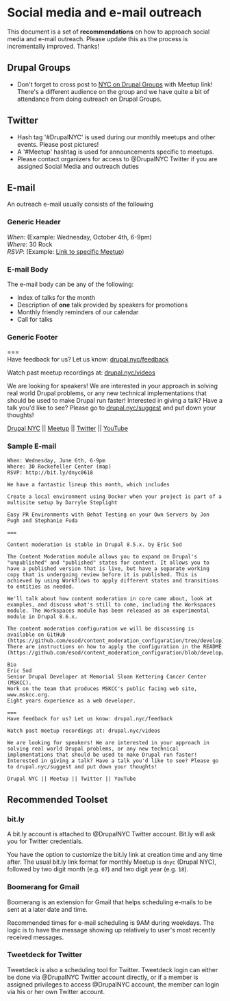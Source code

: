 # Social media and e-mail outreach

This document is a set of **recommendations** on how to approach social media and e-mail outreach. Please update this as the process is incrementally improved. Thanks!

## Drupal Groups
* Don't forget to cross post to [NYC on Drupal Groups](http://groups.drupal.org/nyc) with Meetup link! There's a different audience on the group and we have quite a bit of attendance from doing outreach on Drupal Groups.

## Twitter
* Hash tag '#DrupalNYC' is used during our monthly meetups and other events. Please post pictures!
* A '#Meetup' hashtag is used for announcements specific to meetups.
* Please contact organizers for access to @DrupalNYC Twitter if you are assigned Social Media and outreach duties

## E-mail
An outreach e-mail usually consists of the following
### Generic Header
*When*: (Example: Wednesday, October 4th, 6-9pm)  
*Where*: 30 Rock  
*RSVP*: (Example: [Link to specific Meetup](http://www.meetup.com/drupalnyc))

### E-mail Body
The e-mail body can be any of the following:
* Index of talks for the month
* Description of **one** talk provided by speakers for promotions
* Monthly friendly reminders of our calendar
* Call for talks

### Generic Footer
===  
Have feedback for us? Let us know: [drupal.nyc/feedback](http://drupal.nyc/feedback)

Watch past meetup recordings at: [drupal.nyc/videos](http://drupal.nyc/videos)

We are looking for speakers! We are interested in your approach in solving real world Drupal problems, or any new technical implementations that should be used to make Drupal run faster! Interested in giving a talk? Have a talk you'd like to see? Please go to [drupal.nyc/suggest](http://drupal.nyc/suggest) and put down your thoughts!

[Drupal NYC](http://drupal.nyc) || [Meetup](http://www.meetup.com/drupalnyc) || [Twitter](http://twitter.com/drupalnyc) || [YouTube](https://www.youtube.com/channel/UCyXGhRPes-v8K7wrzG7Uwxw)

### Sample E-mail
```
When: Wednesday, June 6th, 6-9pm
Where: 30 Rockefeller Center (map)
RSVP: http://bit.ly/dnyc0618

We have a fantastic lineup this month, which includes

Create a local environment using Docker when your project is part of a multisite setup by Darryle Steplight

Easy PR Environments with Behat Testing on your Own Servers by Jon Pugh and Stephanie Fuda

===

Content moderation is stable in Drupal 8.5.x. by Eric Sod

The Content Moderation module allows you to expand on Drupal's "unpublished" and "published" states for content. It allows you to have a published version that is live, but have a separate working copy that is undergoing review before it is published. This is achieved by using Workflows to apply different states and transitions to entities as needed.

We'll talk about how content moderation in core came about, look at examples, and discuss what's still to come, including the Workspaces module. The Workspaces module has been released as an experimental module in Drupal 8.6.x.

The content moderation configuration we will be discussing is available on GitHub (https://github.com/esod/content_moderation_configuration/tree/develop). There are instructions on how to apply the configuration in the README (https://github.com/esod/content_moderation_configuration/blob/develop/README.md).

Bio
Eric Sod
Senior Drupal Developer at Memorial Sloan Kettering Cancer Center (MSKCC).
Work on the team that produces MSKCC's public facing web site, www.mskcc.org.
Eight years experience as a web developer.

===
Have feedback for us? Let us know: drupal.nyc/feedback

Watch past meetup recordings at: drupal.nyc/videos

We are looking for speakers! We are interested in your approach in solving real world Drupal problems, or any new technical implementations that should be used to make Drupal run faster! Interested in giving a talk? Have a talk you'd like to see? Please go to drupal.nyc/suggest and put down your thoughts!

Drupal NYC || Meetup || Twitter || YouTube
```

## Recommended Toolset

### bit.ly
A bit.ly account is attached to @DrupalNYC Twitter account. Bit.ly will ask you for Twitter credentials.

You have the option to customize the bit.ly link at creation time and any time after. The usual bit.ly link format for monthly Meetup is `dnyc` (Drupal NYC), followed by two digit month (e.g. `07`) and two digit year (e.g. `18`).

### Boomerang for Gmail
Boomerang is an extension for Gmail that helps scheduling e-mails to be sent at a later date and time.

Recommended times for e-mail scheduling is 9AM during weekdays. The logic is to have the message showing up relatively to user's most recently received messages.

### Tweetdeck for Twitter
Tweetdeck is also a scheduling tool for Twitter. Tweetdeck login can either be done via @DrupalNYC Twitter account directly, or if a member is assigned privileges to access @DrupalNYC account, the member can login via his or her own Twitter account.
